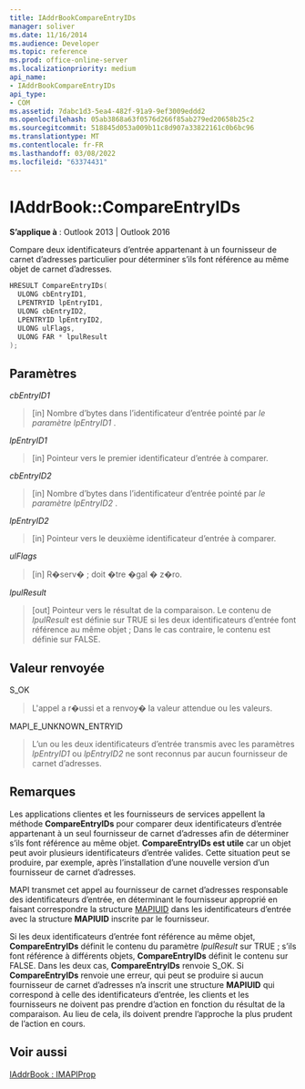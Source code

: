 ```yaml
---
title: IAddrBookCompareEntryIDs
manager: soliver
ms.date: 11/16/2014
ms.audience: Developer
ms.topic: reference
ms.prod: office-online-server
ms.localizationpriority: medium
api_name:
- IAddrBookCompareEntryIDs
api_type:
- COM
ms.assetid: 7dabc1d3-5ea4-482f-91a9-9ef3009eddd2
ms.openlocfilehash: 05ab3868a63f0576d266f85ab279ed20658b25c2
ms.sourcegitcommit: 518845d053a009b11c8d907a33822161c0b6bc96
ms.translationtype: MT
ms.contentlocale: fr-FR
ms.lasthandoff: 03/08/2022
ms.locfileid: "63374431"
---
```

# <a name="iaddrbookcompareentryids"></a>IAddrBook::CompareEntryIDs

  
  
**S’applique à** : Outlook 2013 | Outlook 2016 
  
Compare deux identificateurs d’entrée appartenant à un fournisseur de carnet d’adresses particulier pour déterminer s’ils font référence au même objet de carnet d’adresses. 
  
```cpp
HRESULT CompareEntryIDs(
  ULONG cbEntryID1,
  LPENTRYID lpEntryID1,
  ULONG cbEntryID2,
  LPENTRYID lpEntryID2,
  ULONG ulFlags,
  ULONG FAR * lpulResult
);
```

## <a name="parameters"></a>Paramètres

 _cbEntryID1_
  
> [in] Nombre d’bytes dans l’identificateur d’entrée pointé par  _le paramètre lpEntryID1_ . 
    
 _lpEntryID1_
  
> [in] Pointeur vers le premier identificateur d’entrée à comparer.
    
 _cbEntryID2_
  
> [in] Nombre d’bytes dans l’identificateur d’entrée pointé par  _le paramètre lpEntryID2_ . 
    
 _lpEntryID2_
  
> [in] Pointeur vers le deuxième identificateur d’entrée à comparer.
    
 _ulFlags_
  
> [in] R�serv� ; doit �tre �gal � z�ro.
    
 _lpulResult_
  
> [out] Pointeur vers le résultat de la comparaison. Le contenu de  _lpulResult_ est définie sur TRUE si les deux identificateurs d’entrée font référence au même objet ; Dans le cas contraire, le contenu est définie sur FALSE. 
    
## <a name="return-value"></a>Valeur renvoyée

S_OK 
  
> L'appel a r�ussi et a renvoy� la valeur attendue ou les valeurs.
    
MAPI_E_UNKNOWN_ENTRYID 
  
> L’un ou les deux identificateurs d’entrée transmis avec les paramètres  _lpEntryID1_ ou  _lpEntryID2_ ne sont reconnus par aucun fournisseur de carnet d’adresses. 
    
## <a name="remarks"></a>Remarques

Les applications clientes et les fournisseurs de services appellent la méthode **CompareEntryIDs** pour comparer deux identificateurs d’entrée appartenant à un seul fournisseur de carnet d’adresses afin de déterminer s’ils font référence au même objet. **CompareEntryIDs est utile** car un objet peut avoir plusieurs identificateurs d’entrée valides. Cette situation peut se produire, par exemple, après l’installation d’une nouvelle version d’un fournisseur de carnet d’adresses. 
  
MAPI transmet cet appel au fournisseur de carnet d’adresses responsable des identificateurs d’entrée, en déterminant le fournisseur approprié en faisant correspondre la structure [MAPIUID](mapiuid.md) dans les identificateurs d’entrée avec la structure **MAPIUID** inscrite par le fournisseur. 
  
Si les deux identificateurs d’entrée font référence au même objet, **CompareEntryIDs** définit le contenu du paramètre  _lpulResult_ sur TRUE ; s’ils font référence à différents objets, **CompareEntryIDs** définit le contenu sur FALSE. Dans les deux cas, **CompareEntryIDs** renvoie S_OK. Si **CompareEntryIDs** renvoie une erreur, qui peut se produire si aucun fournisseur de carnet d’adresses n’a inscrit une structure **MAPIUID** qui correspond à celle des identificateurs d’entrée, les clients et les fournisseurs ne doivent pas prendre d’action en fonction du résultat de la comparaison. Au lieu de cela, ils doivent prendre l’approche la plus prudent de l’action en cours. 
  
## <a name="see-also"></a>Voir aussi



[IAddrBook : IMAPIProp](iaddrbookimapiprop.md)

